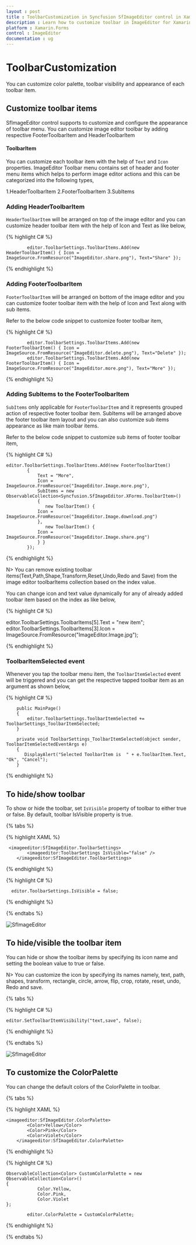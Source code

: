 ```yaml
---
layout : post
title : ToolbarCustomization in Syncfusion SfImageEditor control in Xamarin.Forms
description : Learn how to customize toolbar in ImageEditor for Xamarin.Forms
platform : Xamarin.Forms
control : ImageEditor
documentation : ug
---
```


# ToolbarCustomization

You can customize color palette, toolbar visibility and appearance of each toolbar item.


## Customize toolbar items

SfImageEditor control supports to customize and configure the appearance of toolbar menu. You can customize image editor toolbar by adding respective FooterToolbarItem and HeaderToolbarItem 

#### ToolbarItem

You can customize each toolbar item with the help of `Text` and `Icon` properties. ImageEditor Toolbar menu contains set of header and footer menu items which helps to perform image editor actions
and this can be categorized into the following types,

1.HeaderToolbarItem
2.FooterToolbarItem
3.SubItems

 
### Adding HeaderToolbarItem

`HeaderToolbarItem` will be arranged on top of the image editor and you can customize header toolbar item with the help of Icon and Text as like below,

{% highlight C# %}

            editor.ToolbarSettings.ToolbarItems.Add(new HeaderToolbarItem() { Icon = ImageSource.FromResource("ImageEditor.share.png"), Text="Share" });

{% endhighlight %}

### Adding FooterToolbarItem   

 `FooterToolbarItem` will be arranged on bottom of the image editor and you can customize footer toolbar item with the help of Icon and Text along with sub items.

Refer to the below code snippet to customize footer toolbar item,

{% highlight C# %}

            editor.ToolbarSettings.ToolbarItems.Add(new FooterToolbarItem() { Icon = ImageSource.FromResource("ImageEditor.delete.png"), Text="Delete" });
            editor.ToolbarSettings.ToolbarItems.Add(new FooterToolbarItem() { Icon = ImageSource.FromResource("ImageEditor.more.png"), Text="More" });

{% endhighlight %}

### Adding SubItems to the FooterToolbarItem

`SubItems` only applicable for `FooterToolbarItem` and it represents grouped action of respective footer toolbar item. SubItems will be arranged above the footer toolbar item layout and you can also customize sub items appearance as like main toolbar items. 

Refer to the below code snippet to customize sub items of footer toolbar item,

{% highlight C# %}

 	editor.ToolbarSettings.ToolbarItems.Add(new FooterToolbarItem()
            {
                Text = "More",
                Icon = ImageSource.FromResource("ImageEditor.Image.more.png"),
                SubItems = new ObservableCollection<Syncfusion.SfImageEditor.XForms.ToolbarItem>()
                {
                   new ToolbarItem() {
                Icon = ImageSource.FromResource("ImageEditor.Image.download.png")
                },
                   new ToolbarItem() {
                Icon = ImageSource.FromResource("ImageEditor.Image.share.png")
                } }
            });

{% endhighlight %}

N> You can remove existing toolbar items(Text,Path,Shape,Transform,Reset,Undo,Redo and Save) from the image editor toolbarItems collection based on the index value. 

You can change icon and text value dynamically for any of already added toolbar item based on the index as like below,

{% highlight C# %}

editor.ToolbarSettings.ToolbarItems[5].Text = "new item";
editor.ToolbarSettings.ToolbarItems[3].Icon = ImageSource.FromResource("ImageEditor.Image.jpg");

{% endhighlight %}


### ToolbarItemSelected event 

Whenever you tap the toolbar menu item, the `ToolbarItemSelected` event will be triggered and you can get the respective tapped toolbar item as an argument as shown below,

{% highlight C# %}

        public MainPage()
        {
            editor.ToolbarSettings.ToolbarItemSelected += ToolbarSettings_ToolbarItemSelected;
        }

        private void ToolbarSettings_ToolbarItemSelected(object sender, ToolbarItemSelectedEventArgs e)
        {
           DisplayAlert("Selected ToolbarItem is  " + e.ToolbarItem.Text, "Ok", "Cancel");
        }

{% endhighlight %}


## To hide/show toolbar

To show or hide the toolbar, set `IsVisible` property of toolbar to either true or false. By default, toolbar IsVisible property is true.

{% tabs %}

{% highlight XAML %}
  
     <imageeditor:SfImageEditor.ToolbarSettings>
			<imageeditor:ToolbarSettings IsVisible="false" />
		</imageeditor:SfImageEditor.ToolbarSettings>
      
{% endhighlight %}

{% highlight C# %}

      editor.ToolbarSettings.IsVisible = false;
     

{% endhighlight %}

{% endtabs %}

![SfImageEditor](ImageEditor_images/toolbarvisibility.png)


## To hide/visible the toolbar item

You can hide or show the toolbar items by specifying its icon name and setting the boolean value to true or false. 

N> You can customize the icon by specifying its names namely, text, path, shapes, transform, rectangle, circle, arrow, flip, crop, rotate, reset, undo, Redo and save.

{% tabs %}

{% highlight C# %}

    editor.SetToolbarItemVisibility("text,save", false);

{% endhighlight %}

{% endtabs %}


![SfImageEditor](ImageEditor_images/Toolbaritemvisibiliy.png)


## To customize the ColorPalette

You can change the default colors of the ColorPalette in toolbar.

{% tabs %}

{% highlight XAML %}
  
    <imageeditor:SfImageEditor.ColorPalette>
			<Color>Yellow</Color>
			<Color>Pink</Color>
			<Color>Violet</Color>
		</imageeditor:SfImageEditor.ColorPalette>  
      
{% endhighlight %}

{% highlight C# %}

    ObservableCollection<Color> CustomColorPalette = new ObservableCollection<Color>()
	{
				Color.Yellow,
				Color.Pink,
				Color.Violet
	};

			editor.ColorPalette = CustomColorPalette;

{% endhighlight %}

{% endtabs %}
